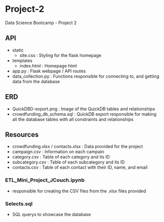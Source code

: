 # Project-2
Data Science Bootcamp - Project 2

## API
- static
  - site.css : Styling for the flask homepage
- templates
  - index.html : Homepage html
- app.py : Flask webpage / API routes
- data_collection.py : Functions responsible for connecting to, and getting data from the database
  
## ERD
- QuickDBD-export.png : Image of the QuickDB tables and relationships
- crowdfunding_db_schema.sql : QuickDB export responsible for making all the database tables with all constraints and relationships
  
## Resources
- crowdfunding.xlsx / contacts.xlsx : Data provided for the project
- campaign.csv : Information on each campain
- category.csv : Table of each category and its ID
- subcategory.csv : Table of each subcategory and its ID
- contacts.csv : Table of each contact with their ID, name, and email

### ETL_Mini_Project_JCouch.ipynb
- responsible for creating the CSV files from the .xlsx files provided

### Selects.sql
- SQL querys to showcase the database
